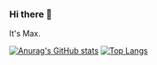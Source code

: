 ### Hi there 👋
It's Max.

[![Anurag's GitHub stats](https://github-readme-stats.vercel.app/api?username=MaxChang3)](https://github.com/anuraghazra/github-readme-stats)
[![Top Langs](https://github-readme-stats.vercel.app/api/top-langs/?username=MaxChang3)](https://github.com/anuraghazra/github-readme-stats)
